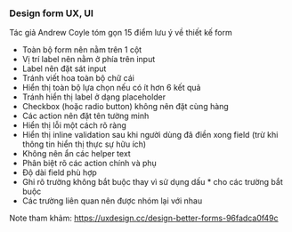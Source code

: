 ### Design form UX, UI

Tác giả Andrew Coyle tóm gọn 15 điểm lưu ý về thiết kế form

- Toàn bộ form nên nằm trên 1 cột
- Vị trí label nên nằm ở phía trên input
- Label nên đặt sát input
- Tránh viết hoa toàn bộ chữ cái
- Hiển thị toàn bộ lựa chọn nếu có ít hơn 6 kết quả
- Tránh hiển thị label ở dạng placeholder
- Checkbox (hoặc radio button) không nên đặt cùng hàng
- Các action nên đặt tên tường minh
- Hiển thị lỗi một cách rõ ràng
- Hiển thị inline validation sau khi người dùng đã điền xong field (trừ khi thông tin hiển thị thực sự hữu ích)
- Không nên ẩn các helper text
- Phân biệt rõ các action chính và phụ
- Độ dài field phù hợp
- Ghi rõ trường không bắt buộc thay vì sử dụng dấu * cho các trường bắt buộc
- Các trường liên quan nên được nhóm lại với nhau

Note tham khảm: https://uxdesign.cc/design-better-forms-96fadca0f49c
